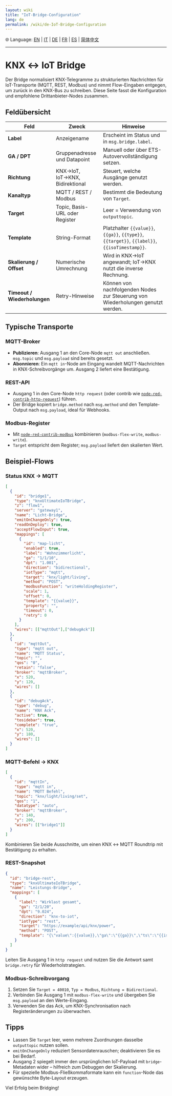 ```yaml
---
layout: wiki
title: "IoT-Bridge-Configuration"
lang: de
permalink: /wiki/de-IoT-Bridge-Configuration
---
```

🌐 Language: [EN](https://supergiovane.github.io/node-red-contrib-knx-ultimate/wiki/IoT-Bridge-Configuration) | [IT](https://supergiovane.github.io/node-red-contrib-knx-ultimate/wiki/it-IoT-Bridge-Configuration) | [DE](https://supergiovane.github.io/node-red-contrib-knx-ultimate/wiki/de-IoT-Bridge-Configuration) | [FR](https://supergiovane.github.io/node-red-contrib-knx-ultimate/wiki/fr-IoT-Bridge-Configuration) | [ES](https://supergiovane.github.io/node-red-contrib-knx-ultimate/wiki/es-IoT-Bridge-Configuration) | [简体中文](https://supergiovane.github.io/node-red-contrib-knx-ultimate/wiki/zh-CN-IoT-Bridge-Configuration)

---

# KNX ↔ IoT Bridge

Der Bridge normalisiert KNX-Telegramme zu strukturierten Nachrichten für IoT-Transporte (MQTT, REST, Modbus) und nimmt Flow-Eingaben entgegen, um zurück in den KNX-Bus zu schreiben. Diese Seite fasst die Konfiguration und empfohlene Drittanbieter-Nodes zusammen.

## Feldübersicht

| Feld | Zweck | Hinweise |
| -- | -- | -- |
| **Label** | Anzeigename | Erscheint im Status und in `msg.bridge.label`. |
| **GA / DPT** | Gruppenadresse und Datapoint | Manuell oder über ETS-Autovervollständigung setzen. |
| **Richtung** | KNX→IoT, IoT→KNX, Bidirektional | Steuert, welche Ausgänge genutzt werden. |
| **Kanaltyp** | MQTT / REST / Modbus | Bestimmt die Bedeutung von `Target`. |
| **Target** | Topic, Basis-URL oder Register | Leer = Verwendung von `outputtopic`. |
| **Template** | String-Format | Platzhalter `{{value}}`, `{{ga}}`, `{{type}}`, `{{target}}`, `{{label}}`, `{{isoTimestamp}}`. |
| **Skalierung / Offset** | Numerische Umrechnung | Wird in KNX→IoT angewandt; IoT→KNX nutzt die inverse Rechnung. |
| **Timeout / Wiederholungen** | Retry-Hinweise | Können von nachfolgenden Nodes zur Steuerung von Wiederholungen genutzt werden. |

## Typische Transporte

### MQTT-Broker

- **Publizieren**: Ausgang 1 an den Core-Node `mqtt out` anschließen. `msg.topic` und `msg.payload` sind bereits gesetzt.
- **Abonnieren**: Ein `mqtt in`-Node am Eingang wandelt MQTT-Nachrichten in KNX-Schreibvorgänge um. Ausgang 2 liefert eine Bestätigung.

### REST-API

- Ausgang 1 in den Core-Node `http request` (oder contrib wie [`node-red-contrib-http-request`](https://flows.nodered.org/node/node-red-contrib-http-request)) führen.
- Der Bridge kopiert `bridge.method` nach `msg.method` und den Template-Output nach `msg.payload`, ideal für Webhooks.

### Modbus-Register

- Mit [`node-red-contrib-modbus`](https://flows.nodered.org/node/node-red-contrib-modbus) kombinieren (`modbus-flex-write`, `modbus-write`).
- `Target` entspricht dem Register; `msg.payload` liefert den skalierten Wert.

## Beispiel-Flows

### Status KNX → MQTT

```json
[
  {
    "id": "bridge1",
    "type": "knxUltimateIoTBridge",
    "z": "flow1",
    "server": "gateway1",
    "name": "Licht-Bridge",
    "emitOnChangeOnly": true,
    "readOnDeploy": true,
    "acceptFlowInput": true,
    "mappings": [
      {
        "id": "map-licht",
        "enabled": true,
        "label": "Wohnzimmerlicht",
        "ga": "1/1/10",
        "dpt": "1.001",
        "direction": "bidirectional",
        "iotType": "mqtt",
        "target": "knx/light/living",
        "method": "POST",
        "modbusFunction": "writeHoldingRegister",
        "scale": 1,
        "offset": 0,
        "template": "{{value}}",
        "property": "",
        "timeout": 0,
        "retry": 0
      }
    ],
    "wires": [["mqttOut"],["debugAck"]]
  },
  {
    "id": "mqttOut",
    "type": "mqtt out",
    "name": "MQTT Status",
    "topic": "",
    "qos": "0",
    "retain": "false",
    "broker": "mqttBroker",
    "x": 520,
    "y": 120,
    "wires": []
  },
  {
    "id": "debugAck",
    "type": "debug",
    "name": "KNX Ack",
    "active": true,
    "tosidebar": true,
    "complete": "true",
    "x": 520,
    "y": 180,
    "wires": []
  }
]
```

### MQTT-Befehl → KNX

```json
[
  {
    "id": "mqttIn",
    "type": "mqtt in",
    "name": "MQTT Befehl",
    "topic": "knx/light/living/set",
    "qos": "1",
    "datatype": "auto",
    "broker": "mqttBroker",
    "x": 140,
    "y": 200,
    "wires": [["bridge1"]]
  }
]
```

Kombinieren Sie beide Ausschnitte, um einen KNX ↔ MQTT Roundtrip mit Bestätigung zu erhalten.

### REST-Snapshot

```json
{
  "id": "bridge-rest",
  "type": "knxUltimateIoTBridge",
  "name": "Leistungs-Bridge",
  "mappings": [
    {
      "label": "Wirklast gesamt",
      "ga": "2/1/20",
      "dpt": "9.024",
      "direction": "knx-to-iot",
      "iotType": "rest",
      "target": "https://example/api/knx/power",
      "method": "POST",
      "template": "{\"value\":{{value}},\"ga\":\"{{ga}}\",\"ts\":\"{{isoTimestamp}}\"}"
    }
  ]
}
```

Leiten Sie Ausgang 1 in `http request` und nutzen Sie die Antwort samt `bridge.retry` für Wiederholstrategien.

### Modbus-Schreibvorgang

1. Setzen Sie `Target = 40010`, `Typ = Modbus`, `Richtung = Bidirectional`.
2. Verbinden Sie Ausgang 1 mit `modbus-flex-write` und übergeben Sie `msg.payload` an den Werte-Eingang.
3. Verwenden Sie das Ack, um KNX-Synchronisation nach Registeränderungen zu überwachen.

## Tipps

- Lassen Sie `Target` leer, wenn mehrere Zuordnungen dasselbe `outputtopic` nutzen sollen.
- `emitOnChangeOnly` reduziert Sensordatenrauschen; deaktivieren Sie es bei Bedarf.
- Ausgang 2 spiegelt immer den ursprünglichen IoT-Payload mit `bridge`-Metadaten wider – hilfreich zum Debuggen der Skalierung.
- Für spezielle Modbus-Fließkommaformate kann ein `function`-Node das gewünschte Byte-Layout erzeugen.

Viel Erfolg beim Bridging!

